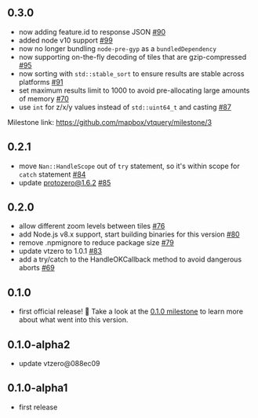 ## 0.3.0

* now adding feature.id to response JSON [#90](https://github.com/mapbox/vtquery/pull/90)
* added node v10 support [#99](https://github.com/mapbox/vtquery/pull/99)
* now no longer bundling `node-pre-gyp` as a `bundledDependency`
* now supporting on-the-fly decoding of tiles that are gzip-compressed [#95](https://github.com/mapbox/vtquery/pull/95)
* now sorting with `std::stable_sort` to ensure results are stable across platforms [#91](https://github.com/mapbox/vtquery/pull/91)
* set maximum results limit to 1000 to avoid pre-allocating large amounts of memory [#70](https://github.com/mapbox/vtquery/issues/70)
* use `int` for z/x/y values instead of `std::uint64_t` and casting [#87](https://github.com/mapbox/vtquery/issues/87)

Milestone link: https://github.com/mapbox/vtquery/milestone/3

## 0.2.1

* move `Nan::HandleScope` out of `try` statement, so it's within scope for `catch` statement [#84](https://github.com/mapbox/vtquery/pull/84)
* update protozero@1.6.2 [#85](https://github.com/mapbox/vtquery/pull/85)

## 0.2.0

* allow different zoom levels between tiles [#76](https://github.com/mapbox/vtquery/pull/76)
* add Node.js v8.x support, start building binaries for this version [#80](https://github.com/mapbox/vtquery/pull/80)
* remove .npmignore to reduce package size [#79](https://github.com/mapbox/vtquery/pull/79)
* update vtzero to 1.0.1 [#83](https://github.com/mapbox/vtquery/pull/83)
* add a try/catch to the HandleOKCallback method to avoid dangerous aborts [#69](https://github.com/mapbox/vtquery/issues/69)

## 0.1.0

* first official release! :tada: Take a look at the [0.1.0 milestone](https://github.com/mapbox/vtquery/milestone/1) to learn more about what went into this version.

## 0.1.0-alpha2

* update vtzero@088ec09

## 0.1.0-alpha1

* first release
